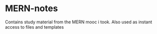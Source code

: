# MERN-notes
Contains study material from the MERN mooc i took. Also used as instant access to files and templates
